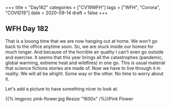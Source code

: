 +++
title = "Day182"
categories = ["CV19WFH"]
tags = ["WFH", "Corona", "COVID19"]
date = 2020-09-14
draft = false
+++

## WFH Day 182

That is a looong time that we are now hanging out at home. We won't go back to the office anytime soon. So, we are stuck inside our homes for much longer. And because of the horrible air quality I can't even go outside and exercise. It seems that this year brings all the catastrophes (pandemic, global warming, extreme heat and wildfires) in one go. This is usual material that science fictions stories are made of. Now we have to live through it in reality. We will all be alright. Some way or the other. No time to worry about it.

Let's add a picture to have something nicer to look at.

{{% imgproc pink-flower.jpg Resize "1600x" /%}}Pink Flower

